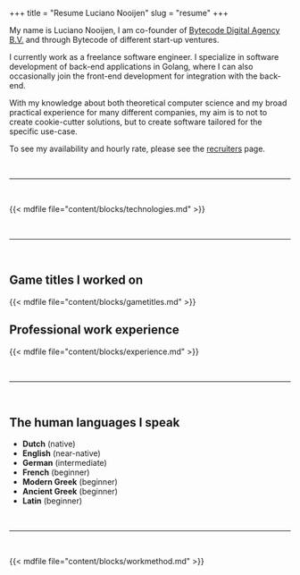 +++
title = "Resume Luciano Nooijen"
slug = "resume"
+++

My name is Luciano Nooijen, I am co-founder of [Bytecode Digital Agency B.V.](https://bytecode.nl) and through Bytecode of different start-up ventures.

I currently work as a freelance software engineer. I specialize in software development of back-end applications in Golang, where I can also occasionally join the front-end development for integration with the back-end.

With my knowledge about both theoretical computer science and my broad practical experience for many different companies, my aim is to not to create cookie-cutter solutions, but to create software tailored for the specific use-case.

To see my availability and hourly rate, please see the [recruiters](/recruiters) page.

<br><hr><br>

{{< mdfile file="content/blocks/technologies.md" >}}

<br><hr><br>

## Game titles I worked on

{{< mdfile file="content/blocks/gametitles.md" >}}

## Professional work experience

{{< mdfile file="content/blocks/experience.md" >}}

<br><hr><br>

## The human languages I speak

* **Dutch** (native)
* **English** (near-native)
* **German** (intermediate)
* **French** (beginner)
* **Modern Greek** (beginner)
* **Ancient Greek** (beginner)
* **Latin** (beginner)

<br><hr><br>

{{< mdfile file="content/blocks/workmethod.md" >}}